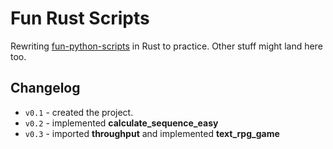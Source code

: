 # Fun Rust Scripts

Rewriting [fun-python-scripts](https://github.com/Maffey/fun-python-scripts) in Rust to practice. Other stuff might land here too.

## Changelog

- `v0.1` - created the project.
- `v0.2` - implemented **calculate_sequence_easy**
- `v0.3` - imported **throughput** and implemented **text_rpg_game** 
